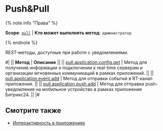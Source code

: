 # Push&Pull

{% note info "Права" %}

**Scope**: [`pull`](../../scopes/permissions.md) | **Кто может выполнять метод**: `администратор`

{% endnote %}

REST-методы, доступные при работе с уведомлениями.

#|
|| **Метод** | **Описание** ||
|| [pull.application.config.get](./pull-application-config-get.md) | Метод для получения информации о подключении к real-time серверам и организации мгновенных коммуникаций в рамках приложений. ||
|| [pull.application.event.add](./pull-application-event-add.md) | Метод для отправки событий в RT-канал приложения. ||
|| [pull.application.push.add](./pull-application-push-add.md) | Метод для отправки push-уведомления на мобильное устройство в рамках приложения Битрикс24. ||
|#

## Смотрите также

- [Интерактивность в приложениях](https://dev.1c-bitrix.ru/learning/course/index.php?COURSE_ID=99&CHAPTER_ID=012565&LESSON_PATH=8771.5380.12565)